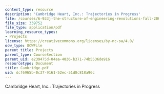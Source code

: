 ```yaml
---
content_type: resource
description: 'Cambridge Heart, Inc.: Trajectories in Progress'
file: /courses/6-933j-the-structure-of-engineering-revolutions-fall-2001/dcf6965b0c37916152ec51d8c818a96c_Cambridge.pdf
file_size: 339752
file_type: application/pdf
learning_resource_types:
- Projects
license: https://creativecommons.org/licenses/by-nc-sa/4.0/
ocw_type: OCWFile
parent_title: Projects
parent_type: CourseSection
parent_uid: e239475d-04ea-4036-b371-74b5536de916
resourcetype: Document
title: Cambridge.pdf
uid: dcf6965b-0c37-9161-52ec-51d8c818a96c
---
```

Cambridge Heart, Inc.: Trajectories in Progress